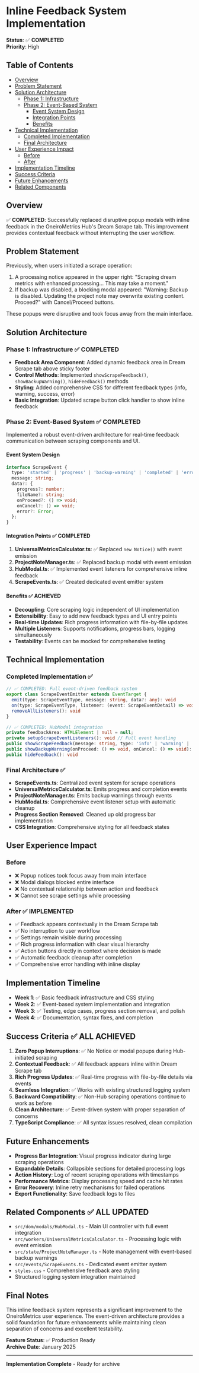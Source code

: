 # Inline Feedback System Implementation

**Status**: ✅ **COMPLETED**  
**Priority**: High

## Table of Contents

- [Overview](#overview)
- [Problem Statement](#problem-statement)
- [Solution Architecture](#solution-architecture)
  - [Phase 1: Infrastructure](#phase-1-infrastructure--completed)
  - [Phase 2: Event-Based System](#phase-2-event-based-system--completed)
    - [Event System Design](#event-system-design)
    - [Integration Points](#integration-points)
    - [Benefits](#benefits)
- [Technical Implementation](#technical-implementation)
  - [Completed Implementation](#completed-implementation)
  - [Final Architecture](#final-architecture)
- [User Experience Impact](#user-experience-impact)
  - [Before](#before)
  - [After](#after)
- [Implementation Timeline](#implementation-timeline)
- [Success Criteria](#success-criteria)
- [Future Enhancements](#future-enhancements)
- [Related Components](#related-components)

## Overview

✅ **COMPLETED**: Successfully replaced disruptive popup modals with inline feedback in the OneiroMetrics Hub's Dream Scrape tab. This improvement provides contextual feedback without interrupting the user workflow.

## Problem Statement

Previously, when users initiated a scrape operation:
1. A processing notice appeared in the upper right: "Scraping dream metrics with enhanced processing... This may take a moment."
2. If backup was disabled, a blocking modal appeared: "Warning: Backup is disabled. Updating the project note may overwrite existing content. Proceed?" with Cancel/Proceed buttons.

These popups were disruptive and took focus away from the main interface.

## Solution Architecture

### Phase 1: Infrastructure ✅ COMPLETED
- **Feedback Area Component**: Added dynamic feedback area in Dream Scrape tab above sticky footer
- **Control Methods**: Implemented `showScrapeFeedback()`, `showBackupWarning()`, `hideFeedback()` methods
- **Styling**: Added comprehensive CSS for different feedback types (info, warning, success, error)
- **Basic Integration**: Updated scrape button click handler to show inline feedback

### Phase 2: Event-Based System ✅ COMPLETED
Implemented a robust event-driven architecture for real-time feedback communication between scraping components and UI.

#### Event System Design
```typescript
interface ScrapeEvent {
  type: 'started' | 'progress' | 'backup-warning' | 'completed' | 'error';
  message: string;
  data?: {
    progress?: number;
    fileName?: string;
    onProceed?: () => void;
    onCancel?: () => void;
    error?: Error;
  };
}
```

#### Integration Points ✅ COMPLETED
1. **UniversalMetricsCalculator.ts**: ✅ Replaced `new Notice()` with event emission
2. **ProjectNoteManager.ts**: ✅ Replaced backup modal with event emission  
3. **HubModal.ts**: ✅ Implemented event listeners for comprehensive inline feedback
4. **ScrapeEvents.ts**: ✅ Created dedicated event emitter system

#### Benefits ✅ ACHIEVED
- **Decoupling**: Core scraping logic independent of UI implementation
- **Extensibility**: Easy to add new feedback types and UI entry points
- **Real-time Updates**: Rich progress information with file-by-file updates
- **Multiple Listeners**: Supports notifications, progress bars, logging simultaneously
- **Testability**: Events can be mocked for comprehensive testing

## Technical Implementation

### Completed Implementation ✅
```typescript
// ✅ COMPLETED: Full event-driven feedback system
export class ScrapeEventEmitter extends EventTarget {
  emit(type: ScrapeEventType, message: string, data?: any): void
  on(type: ScrapeEventType, listener: (event: ScrapeEventDetail) => void): void
  removeAllListeners(): void
}

// ✅ COMPLETED: HubModal integration  
private feedbackArea: HTMLElement | null = null;
private setupScrapeEventListeners(): void // Full event handling
public showScrapeFeedback(message: string, type: 'info' | 'warning' | 'success' | 'error'): void
public showBackupWarning(onProceed: () => void, onCancel: () => void): void  
public hideFeedback(): void
```

### Final Architecture ✅
- **ScrapeEvents.ts**: Centralized event system for scrape operations
- **UniversalMetricsCalculator.ts**: Emits progress and completion events
- **ProjectNoteManager.ts**: Emits backup warnings through events
- **HubModal.ts**: Comprehensive event listener setup with automatic cleanup
- **Progress Section Removed**: Cleaned up old progress bar implementation
- **CSS Integration**: Comprehensive styling for all feedback states

## User Experience Impact

### Before
- ❌ Popup notices took focus away from main interface
- ❌ Modal dialogs blocked entire interface
- ❌ No contextual relationship between action and feedback
- ❌ Cannot see scrape settings while processing

### After ✅ IMPLEMENTED
- ✅ Feedback appears contextually in the Dream Scrape tab
- ✅ No interruption to user workflow
- ✅ Settings remain visible during processing
- ✅ Rich progress information with clear visual hierarchy
- ✅ Action buttons directly in context where decision is made
- ✅ Automatic feedback cleanup after completion
- ✅ Comprehensive error handling with inline display

## Implementation Timeline

- **Week 1**: ✅ Basic feedback infrastructure and CSS styling
- **Week 2**: ✅ Event-based system implementation and integration
- **Week 3**: ✅ Testing, edge cases, progress section removal, and polish
- **Week 4**: ✅ Documentation, syntax fixes, and completion

## Success Criteria ✅ ALL ACHIEVED

1. **Zero Popup Interruptions**: ✅ No Notice or modal popups during Hub-initiated scraping
2. **Contextual Feedback**: ✅ All feedback appears inline within Dream Scrape tab
3. **Rich Progress Updates**: ✅ Real-time progress with file-by-file details via events
4. **Seamless Integration**: ✅ Works with existing structured logging system
5. **Backward Compatibility**: ✅ Non-Hub scraping operations continue to work as before
6. **Clean Architecture**: ✅ Event-driven system with proper separation of concerns
7. **TypeScript Compliance**: ✅ All syntax issues resolved, clean compilation

## Future Enhancements

- **Progress Bar Integration**: Visual progress indicator during large scraping operations
- **Expandable Details**: Collapsible sections for detailed processing logs
- **Action History**: Log of recent scraping operations with timestamps
- **Performance Metrics**: Display processing speed and cache hit rates
- **Error Recovery**: Inline retry mechanisms for failed operations
- **Export Functionality**: Save feedback logs to files

## Related Components ✅ ALL UPDATED

- `src/dom/modals/HubModal.ts` - Main UI controller with full event integration
- `src/workers/UniversalMetricsCalculator.ts` - Processing logic with event emission
- `src/state/ProjectNoteManager.ts` - Note management with event-based backup warnings
- `src/events/ScrapeEvents.ts` - Dedicated event emitter system
- `styles.css` - Comprehensive feedback area styling
- Structured logging system integration maintained

## Final Notes

This inline feedback system represents a significant improvement to the OneiroMetrics user experience. The event-driven architecture provides a solid foundation for future enhancements while maintaining clean separation of concerns and excellent testability.

**Feature Status**: ✅ Production Ready  
**Archive Date**: January 2025

---

**Implementation Complete** - Ready for archive
